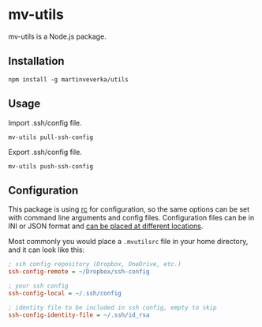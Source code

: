 # mv-utils

mv-utils is a Node.js package.

## Installation

```
npm install -g martinveverka/utils
```

## Usage

Import .ssh/config file.
```
mv-utils pull-ssh-config
```

Export .ssh/config file.
```
mv-utils push-ssh-config
```

## Configuration

This package is using [rc](https://www.npmjs.com/package/rc) for configuration,
so the same options can be set with command line arguments and config files.
Configuration files can be in INI or JSON format and
[can be placed at different locations](https://www.npmjs.com/package/rc#standards).

Most commonly you would place a `.mvutilsrc` file in your home directory,
and it can look like this:

```ini
; ssh config repository (Dropbox, OneDrive, etc.)
ssh-config-remote = ~/Dropbox/ssh-config

; your ssh config
ssh-config-local = ~/.ssh/config

; identity file to be included in ssh config, empty to skip
ssh-config-identity-file = ~/.ssh/id_rsa
```
